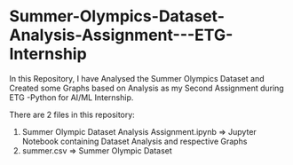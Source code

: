 # Summer-Olympics-Dataset-Analysis-Assignment---ETG-Internship
In this Repository, I have Analysed the Summer Olympics Dataset and Created some Graphs based on Analysis as my Second Assignment during ETG -Python for AI/ML Internship.

There are 2 files in this repository:
1. Summer Olympic Dataset Analysis Assignment.ipynb => Jupyter Notebook containing Dataset Analysis and respective Graphs
2. summer.csv => Summer Olympic Dataset
